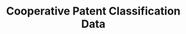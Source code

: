 ---
bigquery: https://console.cloud.google.com/bigquery?p=patents-public-data&d=cpc&page=dataset
citation: '“Cooperative Patent Classification” by the EPO and USPTO, for public use. '
contributors: EPO, USPTO
cost: None
description: Cooperative Patent Classification Data contains the scheme and definitions
  of the Cooperative Patent Classification system for classifying patent documents.
  The CPC is the result of a partnership between the EPO and the USPTO in their joint
  effort to develop a common, internationally compatible classification system for
  technical documents, in particular patent publications, which will be used by both
  offices in the patent granting process
documentation: https://www.cooperativepatentclassification.org/cpcSchemeAndDefinitions
last_edit: Mon, 04 Apr 2022 19:07:06 GMT
location: https://www.cooperativepatentclassification.org/index
maintained_by: USPTO, EPO
schema_fields: '[''status'', ''date_revised'', ''application_references'', ''breakdownCode'',
  ''residualReferences'', ''definition'', ''level'', ''childGroups'', ''additional_only'',
  ''informative_references'', ''synonyms'', ''glossary'', ''residual_references'',
  ''limitingReferences'', ''parents'', ''not_allocatable'', ''dateRevised'', ''ipcConcordant'',
  ''symbol'', ''title_full'', ''titlePart'', ''applicationReferences'', ''notAllocatable'',
  ''titleFull'', ''sizeCache'', ''title_part'', ''informativeReferences'', ''child_groups'',
  ''ipc_concordant'', ''children'', ''limiting_references'', ''breakdown_code'']'
shortname: cooperative_patent_classification
tags:
- patents
- science
title: Cooperative Patent Classification Data
uuid: 984374a7-16e9-4b35-9445-458daceb01bf
---